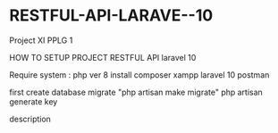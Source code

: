 # RESTFUL-API-LARAVE--10
Project XI PPLG 1 

HOW TO SETUP PROJECT RESTFUL API laravel 10

Require system :
php ver 8
install composer
xampp
laravel 10
postman

first
create database
migrate "php artisan make migrate"
php artisan generate key

description
